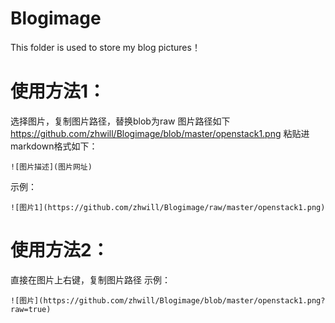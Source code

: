 # Blogimage

This folder is used to store my blog pictures！

# 使用方法1：

选择图片，复制图片路径，替换blob为raw
图片路径如下
https://github.com/zhwill/Blogimage/blob/master/openstack1.png
粘贴进markdown格式如下：

```
![图片描述](图片网址) 
```

示例：

```
![图片1](https://github.com/zhwill/Blogimage/raw/master/openstack1.png)
```

# 使用方法2：

直接在图片上右键，复制图片路径
示例：

```
![图片](https://github.com/zhwill/Blogimage/blob/master/openstack1.png?raw=true)
```








